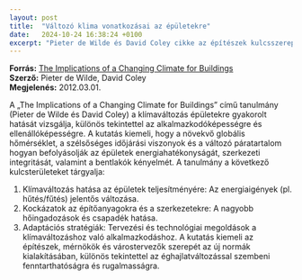 ```yaml
---
layout: post
title:  "Változó klima vonatkozásai az épületekre"
date:   2024-10-24 16:38:24 +0100
excerpt: "Pieter de Wilde és David Coley cikke az építészek kulcsszerepéről az éghajlatváltozás hatásainak mérséklésében."
---
```


**Forrás:** [The Implications of a Changing Climate for Buildings](https://doi.org/10.1016/j.buildenv.2012.03.014)  
**Szerző:** Pieter de Wilde, David Coley  
**Megjelenés:** 2012.03.01.

A „The Implications of a Changing Climate for Buildings” című tanulmány (Pieter de
Wilde és David Coley) a klímaváltozás épületekre gyakorolt hatását vizsgálja, különös
tekintettel az alkalmazkodóképességre és ellenállóképességre. A kutatás kiemeli, hogy a
növekvő globális hőmérséklet, a szélsőséges időjárási viszonyok és a változó páratartalom
hogyan befolyásolják az épületek energiahatékonyságát, szerkezeti integritását, valamint a
bentlakók kényelmét.
A tanulmány a következő kulcsterületeket tárgyalja:
1. Klímaváltozás hatása az épületek teljesítményére: Az energiaigények (pl. hűtés/fűtés) jelentős változása.
2. Kockázatok az építőanyagokra és a szerkezetekre: A nagyobb hőingadozások és csapadék hatása.
3. Adaptációs stratégiák: Tervezési és technológiai megoldások a klímaváltozáshoz való alkalmazkodáshoz.
A kutatás kiemeli az építészek, mérnökök és várostervezők szerepét az új normák kialakításában, különös tekintettel az éghajlatváltozással szembeni fenntarthatóságra és rugalmasságra.
